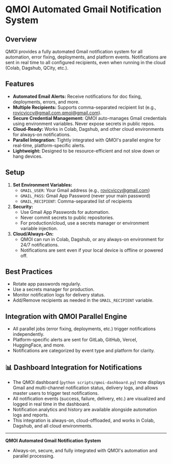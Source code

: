 # QMOI Automated Gmail Notification System

## Overview
QMOI provides a fully automated Gmail notification system for all automation, error fixing, deployments, and platform events. Notifications are sent in real time to all configured recipients, even when running in the cloud (Colab, Dagshub, QCity, etc.).

## Features
- **Automated Email Alerts:** Receive notifications for doc fixing, deployments, errors, and more.
- **Multiple Recipients:** Supports comma-separated recipient list (e.g., rovicviccy@gmail.com,qmoi@gmail.com).
- **Secure Credential Management:** QMOI auto-manages Gmail credentials using environment variables. Never expose secrets in public repos.
- **Cloud-Ready:** Works in Colab, Dagshub, and other cloud environments for always-on notifications.
- **Parallel Integration:** Tightly integrated with QMOI's parallel engine for real-time, platform-specific alerts.
- **Lightweight:** Designed to be resource-efficient and not slow down or hang devices.

## Setup
1. **Set Environment Variables:**
   - `GMAIL_USER`: Your Gmail address (e.g., rovicviccy@gmail.com)
   - `GMAIL_PASS`: Gmail App Password (never your main password)
   - `GMAIL_RECIPIENT`: Comma-separated list of recipients
2. **Security:**
   - Use Gmail App Passwords for automation.
   - Never commit secrets to public repositories.
   - For production/cloud, use a secrets manager or environment variable injection.
3. **Cloud/Always-On:**
   - QMOI can run in Colab, Dagshub, or any always-on environment for 24/7 notifications.
   - Notifications are sent even if your local device is offline or powered off.

## Best Practices
- Rotate app passwords regularly.
- Use a secrets manager for production.
- Monitor notification logs for delivery status.
- Add/Remove recipients as needed in the `GMAIL_RECIPIENT` variable.

## Integration with QMOI Parallel Engine
- All parallel jobs (error fixing, deployments, etc.) trigger notifications independently.
- Platform-specific alerts are sent for GitLab, GitHub, Vercel, HuggingFace, and more.
- Notifications are categorized by event type and platform for clarity.

## 📊 Dashboard Integration for Notifications

- The QMOI dashboard (`python scripts/qmoi-dashboard.py`) now displays Gmail and multi-channel notification status, delivery logs, and allows master users to trigger test notifications.
- All notification events (success, failure, delivery, etc.) are visualized and logged in real time in the dashboard.
- Notification analytics and history are available alongside automation logs and reports.
- This integration is always-on, cloud-offloaded, and works in Colab, Dagshub, and all cloud environments.

---
**QMOI Automated Gmail Notification System**
- Always-on, secure, and fully integrated with QMOI's automation and parallel processing. 